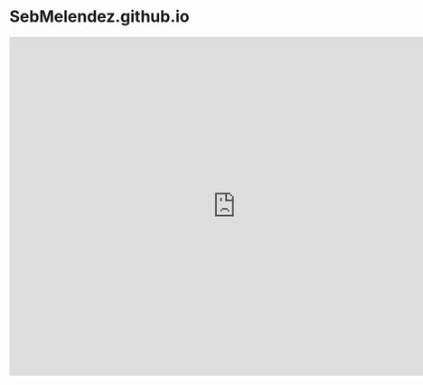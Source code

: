 # SebMelendez.github.io

<iframe src="https://www.google.com/maps/embed?pb=!1m18!1m12!1m3!1d3902.2841698985894!2d-77.05868718541538!3d-12.02394709148251!2m3!1f0!2f0!3f0!3m2!1i1024!2i768!4f13.1!3m3!1m2!1s0x91059e92c1e829d3%3A0xd040682b45cb97e5!2sUniversidad+Peruana+Cayetano+Heredia!5e0!3m2!1ses!2spe!4v1535673474196" width="800" height="600" frameborder="0" style="border:0" allowfullscreen></iframe>
